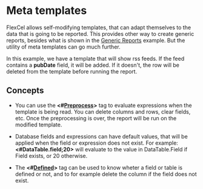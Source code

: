 # Meta templates

FlexCel allows self-modifying templates, that can adapt themselves to
the data that is going to be reported. This provides other way to create
generic reports, besides what is shown in the [Generic Reports](https://download.tmssoftware.com/flexcel/doc/net/samples/vb/netframework/reports/generic-reports/index.html) example.
But the utility of meta templates can go much further.

In this example, we have a template that will show rss feeds. If the
feed contains a **pubDate** field, it will be added. If it doesn\'t, the
row will be deleted from the template before running the report.

## Concepts

- You can use the **\<\#[Preprocess](https://download.tmssoftware.com/flexcel/doc/net/guides/reports-tag-reference.html#preprocess)\>** tag to evaluate expressions
  when the template is being read. You can delete columns and rows,
  clear fields, etc. Once the preprocessing is over, the report will
  be run on the modified template.

- Database fields and expressions can have default values, that will
  be applied when the field or expression does not exist. For
  example: **\<\#DataTable.field;20\>** will evaluate to the value
  in DataTable.Field if Field exists, or 20 otherwise.

- The **\<\#[Defined](https://download.tmssoftware.com/flexcel/doc/net/guides/reports-tag-reference.html#defined)\>** tag can be used to know wheter a field or
  table is defined or not, and to for example delete the column if
  the field does not exist.
